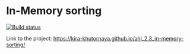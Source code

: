 # In-Memory sorting

[![Build status](https://ci.appveyor.com/api/projects/status/p8duyxnmljkcebxr?svg=true)](https://ci.appveyor.com/project/kira-khutornaya/ahj-2-3-in-memory-sorting)

Link to the project: https://kira-khutornaya.github.io/ahj_2.3_in-memory-sorting/
